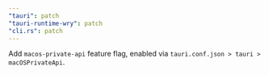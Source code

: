 ```yaml
---
"tauri": patch
"tauri-runtime-wry": patch
"cli.rs": patch
---
```


Add `macos-private-api` feature flag, enabled via `tauri.conf.json > tauri > macOSPrivateApi`.
